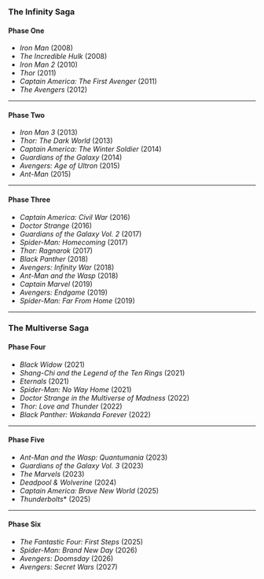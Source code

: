 ### **The Infinity Saga**

#### **Phase One**
* *Iron Man* (2008)
* *The Incredible Hulk* (2008)
* *Iron Man 2* (2010)
* *Thor* (2011)
* *Captain America: The First Avenger* (2011)
* *The Avengers* (2012)

---

#### **Phase Two**
* *Iron Man 3* (2013)
* *Thor: The Dark World* (2013)
* *Captain America: The Winter Soldier* (2014)
* *Guardians of the Galaxy* (2014)
* *Avengers: Age of Ultron* (2015)
* *Ant-Man* (2015)

---

#### **Phase Three**
* *Captain America: Civil War* (2016)
* *Doctor Strange* (2016)
* *Guardians of the Galaxy Vol. 2* (2017)
* *Spider-Man: Homecoming* (2017)
* *Thor: Ragnarok* (2017)
* *Black Panther* (2018)
* *Avengers: Infinity War* (2018)
* *Ant-Man and the Wasp* (2018)
* *Captain Marvel* (2019)
* *Avengers: Endgame* (2019)
* *Spider-Man: Far From Home* (2019)

---

### **The Multiverse Saga**

#### **Phase Four**
* *Black Widow* (2021)
* *Shang-Chi and the Legend of the Ten Rings* (2021)
* *Eternals* (2021)
* *Spider-Man: No Way Home* (2021)
* *Doctor Strange in the Multiverse of Madness* (2022)
* *Thor: Love and Thunder* (2022)
* *Black Panther: Wakanda Forever* (2022)

---

#### **Phase Five**
* *Ant-Man and the Wasp: Quantumania* (2023)
* *Guardians of the Galaxy Vol. 3* (2023)
* *The Marvels* (2023)
* *Deadpool & Wolverine* (2024)
* *Captain America: Brave New World* (2025)
* *Thunderbolts** (2025)

---

#### **Phase Six**
* *The Fantastic Four: First Steps* (2025)
* *Spider-Man: Brand New Day* (2026)
* *Avengers: Doomsday* (2026)
* *Avengers: Secret Wars* (2027)